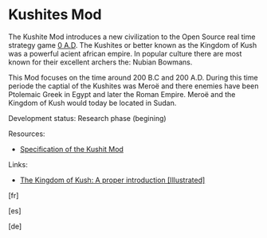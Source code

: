 # Kushites Mod

The Kushite Mod introduces a new civilization to the Open Source real time strategy game [0 A.D](https://play0ad.com/). The Kushites or better known as the Kingdom of Kush was a powerful acient african empire. In popular culture there are most known for their excellent archers the: Nubian Bowmans. 

This Mod focuses on the time around 200 B.C and 200 A.D. During this time periode the captial of the Kushites was Meroë and there enemies have been Ptolemaic Greek in Egypt and later the Roman Empire. Meroë and the Kingdom of Kush would today be located in Sudan.

Development status: Research phase (begining)

Resources: 
- [Specification of the Kushit Mod](docs/build/specification.pdf)

Links:
- [The Kingdom of Kush: A proper introduction [Illustrated]](https://wildfiregames.com/forum/index.php?/topic/21602-the-kingdom-of-kush-a-proper-introduction-illustrated)

[fr]

[es]

[de]

